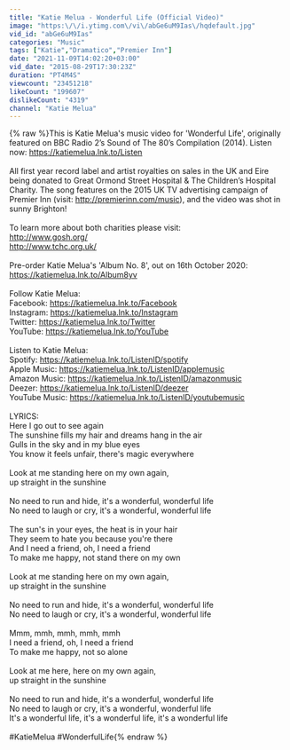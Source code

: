 ```yaml
---
title: "Katie Melua - Wonderful Life (Official Video)"
image: "https:\/\/i.ytimg.com\/vi\/abGe6uM9Ias\/hqdefault.jpg"
vid_id: "abGe6uM9Ias"
categories: "Music"
tags: ["Katie","Dramatico","Premier Inn"]
date: "2021-11-09T14:02:20+03:00"
vid_date: "2015-08-29T17:30:23Z"
duration: "PT4M4S"
viewcount: "23451218"
likeCount: "199607"
dislikeCount: "4319"
channel: "Katie Melua"
---
```

{% raw %}This is Katie Melua's music video for 'Wonderful Life', originally featured on BBC Radio 2’s Sound of The 80’s Compilation (2014). Listen now: <a rel="nofollow" target="blank" href="https://katiemelua.lnk.to/Listen">https://katiemelua.lnk.to/Listen</a> <br /><br />All first year record label and artist royalties on sales in the UK and Eire being donated to Great Ormond Street Hospital &amp; The Children’s Hospital Charity. The song features on the 2015 UK TV advertising campaign of Premier Inn (visit: <a rel="nofollow" target="blank" href="http://premierinn.com/music),">http://premierinn.com/music),</a> and the video was shot in sunny Brighton!<br /><br />To learn more about both charities please visit:<br /><a rel="nofollow" target="blank" href="http://www.gosh.org/">http://www.gosh.org/</a><br /><a rel="nofollow" target="blank" href="http://www.tchc.org.uk/">http://www.tchc.org.uk/</a><br /><br />Pre-order Katie Melua's 'Album No. 8', out on 16th October 2020: <a rel="nofollow" target="blank" href="https://katiemelua.lnk.to/Album8yv">https://katiemelua.lnk.to/Album8yv</a><br /><br />Follow Katie Melua:<br />Facebook: <a rel="nofollow" target="blank" href="https://katiemelua.lnk.to/Facebook">https://katiemelua.lnk.to/Facebook</a> <br />Instagram: <a rel="nofollow" target="blank" href="https://katiemelua.lnk.to/Instagram">https://katiemelua.lnk.to/Instagram</a> <br />Twitter: <a rel="nofollow" target="blank" href="https://katiemelua.lnk.to/Twitter">https://katiemelua.lnk.to/Twitter</a> <br />YouTube: <a rel="nofollow" target="blank" href="https://katiemelua.lnk.to/YouTube">https://katiemelua.lnk.to/YouTube</a> <br /><br />Listen to Katie Melua: <br />Spotify: <a rel="nofollow" target="blank" href="https://katiemelua.lnk.to/ListenID/spotify">https://katiemelua.lnk.to/ListenID/spotify</a><br />Apple Music: <a rel="nofollow" target="blank" href="https://katiemelua.lnk.to/ListenID/applemusic">https://katiemelua.lnk.to/ListenID/applemusic</a><br />Amazon Music: <a rel="nofollow" target="blank" href="https://katiemelua.lnk.to/ListenID/amazonmusic">https://katiemelua.lnk.to/ListenID/amazonmusic</a><br />Deezer: <a rel="nofollow" target="blank" href="https://katiemelua.lnk.to/ListenID/deezer">https://katiemelua.lnk.to/ListenID/deezer</a><br />YouTube Music: <a rel="nofollow" target="blank" href="https://katiemelua.lnk.to/ListenID/youtubemusic">https://katiemelua.lnk.to/ListenID/youtubemusic</a><br /><br />LYRICS:<br />Here I go out to see again<br />The sunshine fills my hair and dreams hang in the air<br />Gulls in the sky and in my blue eyes<br />You know it feels unfair, there's magic everywhere<br /><br />Look at me standing here on my own again, <br />up straight in the sunshine<br /><br />No need to run and hide, it's a wonderful, wonderful life<br />No need to laugh or cry, it's a wonderful, wonderful life<br /><br />The sun's in your eyes, the heat is in your hair<br />They seem to hate you because you're there<br />And I need a friend, oh, I need a friend<br />To make me happy, not stand there on my own<br /><br />Look at me standing here on my own again, <br />up straight in the sunshine<br /><br />No need to run and hide, it's a wonderful, wonderful life<br />No need to laugh or cry, it's a wonderful, wonderful life<br /><br />Mmm, mmh, mmh, mmh, mmh<br />I need a friend, oh, I need a friend<br />To make me happy, not so alone<br /><br />Look at me here, here on my own again, <br />up straight in the sunshine<br /><br />No need to run and hide, it's a wonderful, wonderful life<br />No need to laugh or cry, it's a wonderful, wonderful life<br />It's a wonderful life, it's a wonderful life, it's a wonderful life<br /><br />#KatieMelua #WonderfulLife{% endraw %}
